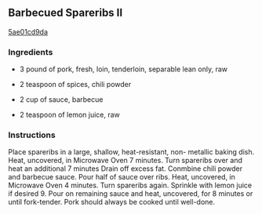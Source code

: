## Barbecued Spareribs II

[5ae01cd9da](https://recipeland.com/recipe/v/barbecued-spareribs-ii-68)

### Ingredients

 - 3 pound of pork, fresh, loin, tenderloin, separable lean only, raw

 - 2 teaspoon of spices, chili powder

 - 2 cup of sauce, barbecue

 - 2 teaspoon of lemon juice, raw

### Instructions

Place spareribs in a large, shallow, heat-resistant, non- metallic baking dish. Heat, uncovered, in Microwave Oven 7 minutes. Turn spareribs over and heat an additional 7 minutes Drain off excess fat. Conmbine chili powder and barbecue sauce. Pour half of sauce over ribs. Heat, uncovered, in Microwave Oven 4 minutes. Turn spareribs again. Sprinkle with lemon juice if desired 9. Pour on remaining sauce and heat, uncovered, for 8 minutes or until fork-tender. Pork should always be cooked until well-done.